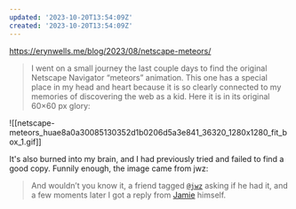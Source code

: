 ```yaml
---
updated: '2023-10-20T13:54:09Z'
created: '2023-10-20T13:54:09Z'
---
```

https://erynwells.me/blog/2023/08/netscape-meteors/

> I went on a small journey the last couple days to find the original Netscape Navigator “meteors” animation. This one has a special place in my head and heart because it is so clearly connected to my memories of discovering the web as a kid. Here it is in its original 60×60 px glory:

![[netscape-meteors_huae8a0a30085130352d1b0206d5a3e841_36320_1280x1280_fit_box_1.gif]]

It's also burned into my brain, and I had previously tried and failed to find a good copy. Funnily enough, the image came from jwz:

> And wouldn’t you know it, a friend tagged [`@jwz`](https://mastodon.social/@jwz) asking if he had it, and a few moments later I got a reply from [Jamie](https://www.jwz.org/) himself.

